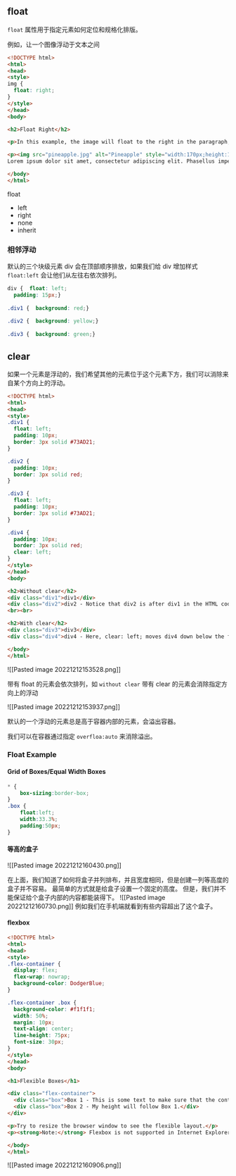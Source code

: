 ## float

`float` 属性用于指定元素如何定位和规格化排版。

例如，让一个图像浮动于文本之间

```html
<!DOCTYPE html>
<html>
<head>
<style>
img {
  float: right;
}
</style>
</head>
<body>

<h2>Float Right</h2>

<p>In this example, the image will float to the right in the paragraph, and the text in the paragraph will wrap around the image.</p>

<p><img src="pineapple.jpg" alt="Pineapple" style="width:170px;height:170px;margin-left:15px;">
Lorem ipsum dolor sit amet, consectetur adipiscing elit. Phasellus imperdiet, nulla et dictum interdum, nisi lorem egestas odio, vitae scelerisque enim ligula venenatis dolor. Maecenas nisl est, ultrices nec congue eget, auctor vitae massa. Fusce luctus vestibulum augue ut aliquet. Mauris ante ligula, facilisis sed ornare eu, lobortis in odio. Praesent convallis urna a lacus interdum ut hendrerit risus congue. Nunc sagittis dictum nisi, sed ullamcorper ipsum dignissim ac. In at libero sed nunc venenatis imperdiet sed ornare turpis. Donec vitae dui eget tellus gravida venenatis. Integer fringilla congue eros non fermentum. Sed dapibus pulvinar nibh tempor porta. Cras ac leo purus. Mauris quis diam velit.</p>

</body>
</html>

```

float 
- left
- right 
- none
- inherit

### 相邻浮动

默认的三个块级元素 div 会在顶部顺序排放，如果我们给 div 增加样式 `float:left` 会让他们从左往右依次排列。

```css
div {  float: left;  
  padding: 15px;}  
  
.div1 {  background: red;}  
  
.div2 {  background: yellow;}  
  
.div3 {  background: green;}
```

## clear 
如果一个元素是浮动的，我们希望其他的元素位于这个元素下方，我们可以消除来自某个方向上的浮动。

```html
<!DOCTYPE html>
<html>
<head>
<style>
.div1 {
  float: left;
  padding: 10px;
  border: 3px solid #73AD21;
}

.div2 {
  padding: 10px;
  border: 3px solid red;
}

.div3 {
  float: left;
  padding: 10px;  
  border: 3px solid #73AD21;
}

.div4 {
  padding: 10px;
  border: 3px solid red;
  clear: left;
}
</style>
</head>
<body>

<h2>Without clear</h2>
<div class="div1">div1</div>
<div class="div2">div2 - Notice that div2 is after div1 in the HTML code. However, since div1 floats to the left, the text in div2 flows around div1.</div>
<br><br>

<h2>With clear</h2>
<div class="div3">div3</div>
<div class="div4">div4 - Here, clear: left; moves div4 down below the floating div3. The value "left" clears elements floated to the left. You can also clear "right" and "both".</div>

</body>
</html>
```

![[Pasted image 20221212153528.png]]

带有 float 的元素会依次排列，如 `without clear`
带有 clear 的元素会消除指定方向上的浮动

![[Pasted image 20221212153937.png]]

默认的一个浮动的元素总是高于容器内部的元素，会溢出容器。

我们可以在容器通过指定 `overfloa:auto` 来消除溢出。

### Float Example 

#### Grid of Boxes/Equal Width Boxes 

```css
* {
	box-sizing:border-box;
}
.box {
	float:left;
	width:33.3%;
	padding:50px;
}
```

#### 等高的盒子

![[Pasted image 20221212160430.png]]

在上面，我们知道了如何将盒子并列排布，并且宽度相同，但是创建一列等高度的盒子并不容易。
最简单的方式就是给盒子设置一个固定的高度。
但是，我们并不能保证给个盒子内部的内容都能装得下。
![[Pasted image 20221212160730.png]]
例如我们在手机端就看到有些内容超出了这个盒子。

#### flexbox

```html
<!DOCTYPE html>
<html>
<head>
<style>
.flex-container {
  display: flex;
  flex-wrap: nowrap;
  background-color: DodgerBlue;
}

.flex-container .box {
  background-color: #f1f1f1;
  width: 50%;
  margin: 10px;
  text-align: center;
  line-height: 75px;
  font-size: 30px;
}
</style>
</head>
<body>

<h1>Flexible Boxes</h1>

<div class="flex-container">
  <div class="box">Box 1 - This is some text to make sure that the content gets really tall. This is some text to make sure that the content gets really tall.</div>
  <div class="box">Box 2 - My height will follow Box 1.</div>
</div>

<p>Try to resize the browser window to see the flexible layout.</p>
<p><strong>Note:</strong> Flexbox is not supported in Internet Explorer 10 or earlier versions.</p>

</body>
</html>
```

![[Pasted image 20221212160906.png]]


